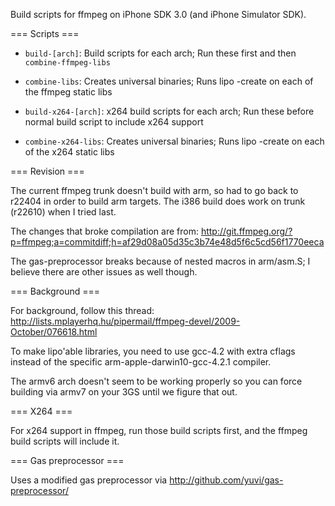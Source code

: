 Build scripts for ffmpeg on iPhone SDK 3.0 (and iPhone Simulator SDK).

=== Scripts ===

- `build-[arch]`: Build scripts for each arch; Run these first and then `combine-ffmpeg-libs`
- `combine-libs`: Creates universal binaries; Runs lipo -create on each of the ffmpeg static libs

- `build-x264-[arch]`: x264 build scripts for each arch; Run these before normal build script to include x264 support
- `combine-x264-libs`: Creates universal binaries; Runs lipo -create on each of the x264 static libs

=== Revision ===

The current ffmpeg trunk doesn't build with arm, so had to go back to r22404 in order to build arm targets. The i386 build does work on trunk (r22610) when I tried last.

The changes that broke compilation are from:
http://git.ffmpeg.org/?p=ffmpeg;a=commitdiff;h=af29d08a05d35c3b74e48d5f6c5cd56f1770eeca

The gas-preprocessor breaks because of nested macros in arm/asm.S; I believe there are other issues as well though.

=== Background ===

For background, follow this thread:
http://lists.mplayerhq.hu/pipermail/ffmpeg-devel/2009-October/076618.html

To make lipo'able libraries, you need to use gcc-4.2 with extra cflags instead of the specific arm-apple-darwin10-gcc-4.2.1 compiler.

The armv6 arch doesn't seem to be working properly so you can force building via armv7 on your 3GS until we figure that out.

=== X264 ===

For x264 support in ffmpeg, run those build scripts first, and the ffmpeg build scripts will include it.

=== Gas preprocessor ===

Uses a modified gas preprocessor via http://github.com/yuvi/gas-preprocessor/

